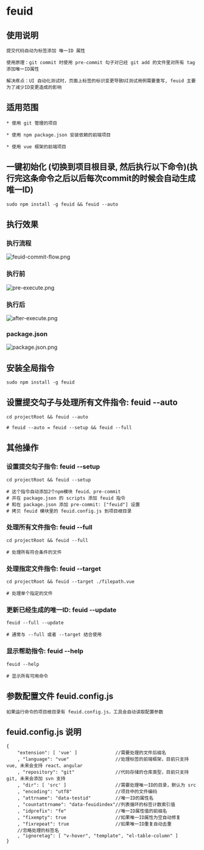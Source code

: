 
# feuid

## 使用说明
    提交代码自动为标签添加 唯一ID 属性

    使用原理：git commit 时使用 pre-commit 勾子对已经 git add 的文件里对所有 tag 添加唯一ID属性
    
    解决疼点：UI 自动化测试时，页面上标签的标识变更导致UI测试用例需要重写, feuid 主要为了减少ID变更造成的影响
    
## 适用范围
    * 使用 git 管理的项目
    
    * 使用 npm package.json 安装依赖的前端项目
    
    * 使用 vue 框架的前端项目

## 一键初始化 (切换到项目根目录, 然后执行以下命令)(执行完这条命令之后以后每次commit的时候会自动生成唯一ID)
    sudo npm install -g feuid && feuid --auto
    
## 执行效果

### 执行流程
![feuid-commit-flow.png](http://p6.qhimg.com/d/inn/06dfd366/images/feuid-commit-flow.png)

### 执行前
![pre-execute.png](http://p8.qhimg.com/d/inn/06dfd366/images/pre-execute.png)

### 执行后
![after-execute.png](http://p9.qhimg.com/d/inn/4dd249a9/after-execute.png)

### package.json
![package.json.png](http://p0.qhimg.com/d/inn/06dfd366/images/package.json.png)

## 安装全局指令
    sudo npm install -g feuid

## 设置提交勾子与处理所有文件指令: feuid --auto 
    cd projectRoot && feuid --auto
    
    # feuid --auto = feuid --setup && feuid --full
    
## 其他操作
    
### 设置提交勾子指令: feuid --setup 
    cd projectRoot && feuid --setup
    
    # 这个指令自动添加2个npm模块 feuid、pre-commit
    # 并在 package.json 的 scripts 添加 feuid 指令
    # 和在 package.json 添加 pre-commit: ["feuid"] 设置
    # 拷贝 feuid 模块里的 feuid.config.js 到项目根目录
    
### 处理所有文件指令: feuid --full 
    cd projectRoot && feuid --full
    
    # 处理所有符合条件的文件
    
### 处理指定文件指令: feuid --target 
    cd projectRoot && feuid --target ./filepath.vue
    
    # 处理单个指定的文件
    
### 更新已经生成的唯一ID: feuid --update
    feuid --full --update
    
    # 通常与 --full 或者 --target 结合使用
    
### 显示帮助指令: feuid --help
    feuid --help
    
    # 显示所有可用命令
    
## 参数配置文件 feuid.config.js
	如果运行命令的项目根目录有 feuid.config.js，工具会自动读取配置参数

## feuid.config.js 说明
	{
	    "extension": [ 'vue' ]              //需要处理的文件后缀名
	    , "language": "vue"                 //处理标签的前端框架，目前只支持 vue, 未来会支持 react、angular
	    , "repository": "git"               //代码存储的仓库类型，目前只支持 git, 未来会添加 svn 支持
	    , "dir": [ 'src' ]                  //需要处理唯一ID的目录，默认为 src
	    , "encoding": "utf8"                //项目中的文件编码
	    , "attrname": "data-testid"         //唯一ID的属性名
	    , "countattrname": "data-feuidindex"//列表循环的标签计数索引值
	    , "idprefix": "fe"                  //唯一ID属性值的前缀名
	    , "fixempty": true                  //如果唯一ID属性为空自动修复
	    , "fixrepeat": true                 //如果唯一ID重复自动去重
	    //忽略处理的标签名
	    , "ignoretag": [ "v-hover", "template", "el-table-column" ]   
	}
